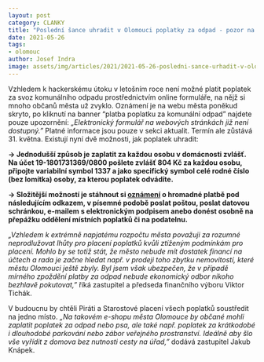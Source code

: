 ```yaml
---
layout: post
category: CLANKY
title: "Poslední šance uhradit v Olomouci poplatky za odpad - pozor na změny!"
date: 2021-05-26
tags: 
- olomouc
author: Josef Indra
image: assets/img/articles/2021/2021-05-26-posledni-sance-urhadit-v-olomouci-poplatky-za-odpad-pozor-na-zmeny.jpg  #751x422 pixelu
---
```

Vzhledem k hackerskému útoku v letošním roce není možné platit poplatek za svoz komunálního odpadu prostřednictvím online formuláře, na nějž si mnoho občanů města už zvyklo. Oznámení je na webu města poněkud skryto, po kliknutí na banner “platba poplatku za komunální odpad” najdete pouze upozornění: *„Elektronický formulář na webových stránkách již není dostupný.”* Platné informace jsou pouze v sekci aktualit. Termín ale zůstává 31. května. Existují nyní dvě možnosti, jak poplatek uhradit:

**-> Jednodušší způsob je zaplatit za každou osobu v domácnosti zvlášť. Na účet 19-1801731369/0800 pošlete zvlášť 804 Kč za každou osobu, připojte variabilní symbol 1337 a jako specifický symbol celé rodné číslo (bez lomítka) osoby, za kterou poplatek odvádíte.**

**-> Složitější možností je stáhnout si [oznámení](https://www.olomouc.eu/administrace/repository/gallery/articles/10_/10827/oe-oznameni-o-hromadne-platbe-odpad-2021.cs.doc) o hromadné platbě pod následujícím odkazem, v písemné podobě poslat poštou, poslat datovou schránkou, e-mailem s elektronickým podpisem anebo donést osobně na přepážku oddělení místních poplatků či na podatelnu.**
 

*„Vzhledem k extrémně napjatému rozpočtu města považuji za rozumné neprodlužovat lhůty pro placení poplatků kvůli ztíženým podmínkám pro placení. Mohlo by se totiž stát, že město nebude mít dostatek financí na účtech a rada je začne hledat např. v prodeji toho zbytku nemovitostí, které městu Olomouci ještě zbyly. Byl jsem však ubezpečen, že v případě mírného zpoždění platby za odpad nebude ekonomický odbor nikoho bezhlavě pokutovat,”* říká zastupitel a předseda finančního výboru Viktor Tichák. 

V budoucnu by chtěli Piráti a Starostové placení všech poplatků soustředit na jedno místo. *„Na takovém e-shopu města Olomouce by občané mohli zaplatit poplatek za odpad nebo psa, ale také např. poplatek za krátkodobé i dlouhodobé parkování nebo zábor veřejného prostranství. Ideálně aby šlo vše vyřídit z domova bez nutnosti cesty na úřad,”* dodává zastupitel Jakub Knápek.
